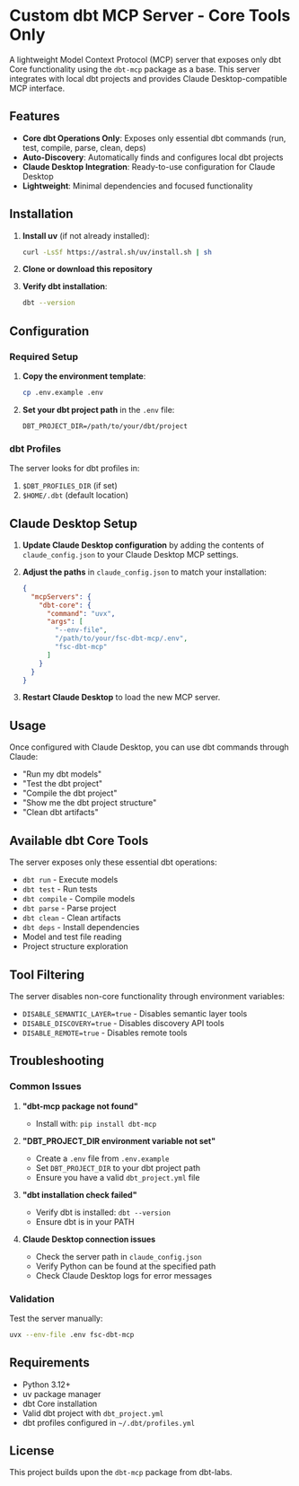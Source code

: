 # Custom dbt MCP Server - Core Tools Only

A lightweight Model Context Protocol (MCP) server that exposes only dbt Core functionality using the `dbt-mcp` package as a base. This server integrates with local dbt projects and provides Claude Desktop-compatible MCP interface.

## Features

- **Core dbt Operations Only**: Exposes only essential dbt commands (run, test, compile, parse, clean, deps)
- **Auto-Discovery**: Automatically finds and configures local dbt projects
- **Claude Desktop Integration**: Ready-to-use configuration for Claude Desktop
- **Lightweight**: Minimal dependencies and focused functionality

## Installation

1. **Install uv** (if not already installed):
   ```bash
   curl -LsSf https://astral.sh/uv/install.sh | sh
   ```

2. **Clone or download this repository**

3. **Verify dbt installation**:
   ```bash
   dbt --version
   ```

## Configuration

### Required Setup

1. **Copy the environment template**:
   ```bash
   cp .env.example .env
   ```

2. **Set your dbt project path** in the `.env` file:
   ```
   DBT_PROJECT_DIR=/path/to/your/dbt/project
   ```

### dbt Profiles

The server looks for dbt profiles in:
1. `$DBT_PROFILES_DIR` (if set)
2. `$HOME/.dbt` (default location)

## Claude Desktop Setup

1. **Update Claude Desktop configuration** by adding the contents of `claude_config.json` to your Claude Desktop MCP settings.

2. **Adjust the paths** in `claude_config.json` to match your installation:
   ```json
   {
     "mcpServers": {
       "dbt-core": {
         "command": "uvx",
         "args": [
           "--env-file",
           "/path/to/your/fsc-dbt-mcp/.env",
           "fsc-dbt-mcp"
         ]
       }
     }
   }
   ```

3. **Restart Claude Desktop** to load the new MCP server.

## Usage

Once configured with Claude Desktop, you can use dbt commands through Claude:

- "Run my dbt models"
- "Test the dbt project"
- "Compile the dbt project"
- "Show me the dbt project structure"
- "Clean dbt artifacts"

## Available dbt Core Tools

The server exposes only these essential dbt operations:
- `dbt run` - Execute models
- `dbt test` - Run tests  
- `dbt compile` - Compile models
- `dbt parse` - Parse project
- `dbt clean` - Clean artifacts
- `dbt deps` - Install dependencies
- Model and test file reading
- Project structure exploration

## Tool Filtering

The server disables non-core functionality through environment variables:
- `DISABLE_SEMANTIC_LAYER=true` - Disables semantic layer tools
- `DISABLE_DISCOVERY=true` - Disables discovery API tools
- `DISABLE_REMOTE=true` - Disables remote tools

## Troubleshooting

### Common Issues

1. **"dbt-mcp package not found"**
   - Install with: `pip install dbt-mcp`

2. **"DBT_PROJECT_DIR environment variable not set"**
   - Create a `.env` file from `.env.example`
   - Set `DBT_PROJECT_DIR` to your dbt project path
   - Ensure you have a valid `dbt_project.yml` file

3. **"dbt installation check failed"**
   - Verify dbt is installed: `dbt --version`
   - Ensure dbt is in your PATH

4. **Claude Desktop connection issues**
   - Check the server path in `claude_config.json`
   - Verify Python can be found at the specified path
   - Check Claude Desktop logs for error messages

### Validation

Test the server manually:
```bash
uvx --env-file .env fsc-dbt-mcp
```

## Requirements

- Python 3.12+
- uv package manager
- dbt Core installation  
- Valid dbt project with `dbt_project.yml`
- dbt profiles configured in `~/.dbt/profiles.yml`

## License

This project builds upon the `dbt-mcp` package from dbt-labs.